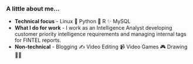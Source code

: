 ### A little about me... 

* **Technical focus** - Linux 🐧 Python 🐍 R ✨ MySQL
* **What I do for work** - I work as an Intelligence Analyst developing customer priority intelligence requirements and managing internal tags for FINTEL reports.
* **Non-technical** -  Blogging ✍️ Video Editing 📹 Video Games 🎮 Drawing 👩‍🎨 

<!---Blog posts that might be of interest from [trstringer.com](https://trstringer.com)...

* [20 Questions a Software Engineer Should Ask When Joining a New Team](https://trstringer.com/20-questions-for-new-software-team/)
* [Simple vs Oneshot - Choosing a systemd Service Type](https://trstringer.com/simple-vs-oneshot-systemd-service/)
* [Create a Quick and Easy Prometheus Exporter](https://trstringer.com/quick-and-easy-prometheus-exporter/)
* [Create a Basic Kubernetes Mutating Webhook](https://trstringer.com/kubernetes-mutating-webhook/)

--->

<!---
thelatinatech/thelatinatech is a ✨ special ✨ repository because its `README.md` (this file) appears on your GitHub profile.
You can click the Preview link to take a look at your changes.
--->
<!---* **What I did before for work** - I worked as a business and data analyst at a Fortune 100 company for 5 years. Primarily focused on owning long-term projects and delivering data insights on Business Operations, Service Management, Software Licensing, and Vendor Management for an IT organization over 7K people..--->
